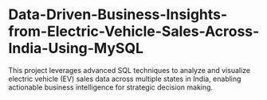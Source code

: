 # Data-Driven-Business-Insights-from-Electric-Vehicle-Sales-Across-India-Using-MySQL
This project leverages advanced SQL techniques to analyze and visualize electric vehicle (EV) sales data across multiple states in India, enabling actionable business intelligence for strategic decision making.
